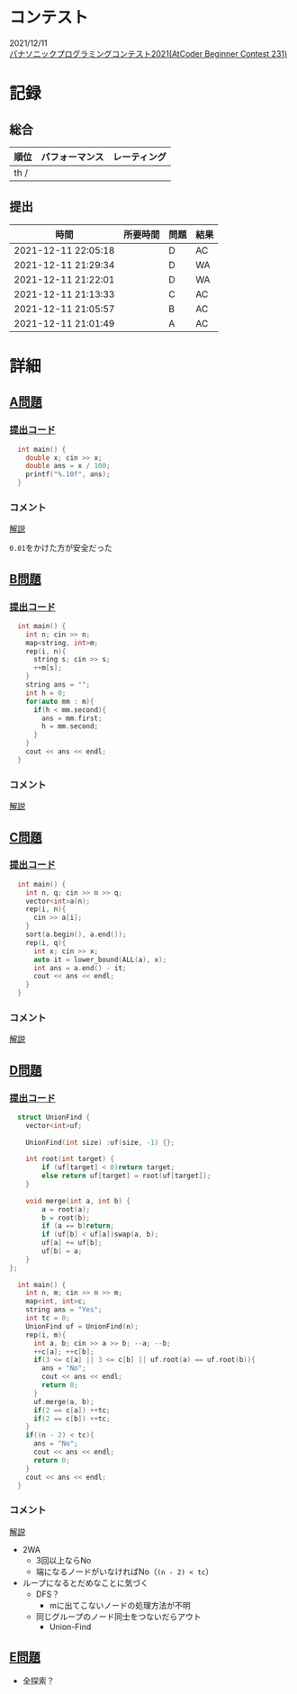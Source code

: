# コンテスト
2021/12/11<br>
[パナソニックプログラミングコンテスト2021(AtCoder Beginner Contest 231)](https://atcoder.jp/contests/abc231)

# 記録
## 総合
|  順位  |  パフォーマンス  | レーティング |
| ---- | ---- | ---- |
|  th /   |    |  |

## 提出
|  時間  |  所要時間  |  問題  | 結果 |
| ---- | ---- | ---- | ---- |
| 2021-12-11 22:05:18 |  | D | AC |
| 2021-12-11 21:29:34 |    | D | WA |
| 2021-12-11 21:22:01 |    | D | WA |
| 2021-12-11 21:13:33 |    | C | AC |
| 2021-12-11 21:05:57 |    | B | AC |
| 2021-12-11 21:01:49 |  | A    | AC |


# 詳細
## [A問題](https://atcoder.jp/contests/abc231/tasks/abc231_a)
### [提出コード](https://atcoder.jp/contests/abc231/submissions/27816038)
```c++
  int main() {
    double x; cin >> x;
    double ans = x / 100;
    printf("%.10f", ans);
  }
```

### コメント
[解説](https://atcoder.jp/contests/abc231/editorial/3072)

```0.01```をかけた方が安全だった


## [B問題](https://atcoder.jp/contests/abc231/tasks/abc231_b)
### [提出コード](https://atcoder.jp/contests/abc231/submissions/27821160)
```c++
  int main() {
    int n; cin >> n;
    map<string, int>m;
    rep(i, n){
      string s; cin >> s;
      ++m[s]; 
    }
    string ans = "";
    int h = 0;
    for(auto mm : m){
      if(h < mm.second){
        ans = mm.first;
        h = mm.second;
      }
    }
    cout << ans << endl;
  }
```

### コメント
[解説](https://atcoder.jp/contests/abc231/editorial/3073)


## [C問題](https://atcoder.jp/contests/abc231/tasks/abc231_c)
### [提出コード](https://atcoder.jp/contests/abc231/submissions/27826856)
```c++
  int main() {
    int n, q; cin >> n >> q;
    vector<int>a(n);
    rep(i, n){
      cin >> a[i];
    }
    sort(a.begin(), a.end());
    rep(i, q){
      int x; cin >> x;
      auto it = lower_bound(ALL(a), x);
      int ans = a.end() - it;
      cout << ans << endl;
    }
  }
```

### コメント
[解説](https://atcoder.jp/contests/abc231/editorial/3074)


## [D問題](https://atcoder.jp/contests/abc231/editorial/3074)
### [提出コード](https://atcoder.jp/contests/abc231/submissions/27843800)

```c++
  struct UnionFind {
	vector<int>uf;
 
	UnionFind(int size) :uf(size, -1) {};
 
	int root(int target) {
		if (uf[target] < 0)return target;
		else return uf[target] = root(uf[target]);
	}
 
	void merge(int a, int b) {
		a = root(a);
		b = root(b);
		if (a == b)return;
		if (uf[b] < uf[a])swap(a, b);
		uf[a] += uf[b];
		uf[b] = a;
	}
};
  
  int main() {
    int n, m; cin >> n >> m;
    map<int, int>c;
    string ans = "Yes";
    int tc = 0;
    UnionFind uf = UnionFind(n);
    rep(i, m){
      int a, b; cin >> a >> b; --a; --b;
      ++c[a]; ++c[b];
      if(3 <= c[a] || 3 <= c[b] || uf.root(a) == uf.root(b)){
        ans = "No";
        cout << ans << endl;
        return 0;
      }
      uf.merge(a, b);
      if(2 == c[a]) ++tc;
      if(2 == c[b]) ++tc;
    }
    if((n - 2) < tc){
      ans = "No";
      cout << ans << endl;
      return 0;
    }
    cout << ans << endl;
  }
```

### コメント

[解説](https://atcoder.jp/contests/abc231/editorial/3063)

* 2WA
  * 3回以上ならNo
  * 端になるノードがいなければNo（```(n - 2) < tc```）
* ループになるとだめなことに気づく
  * DFS？
    * mに出てこないノードの処理方法が不明
  * 同じグループのノード同士をつないだらアウト
    * Union-Find

## [E問題](https://atcoder.jp/contests/abc231/tasks/abc231_e)

* 全探索？

